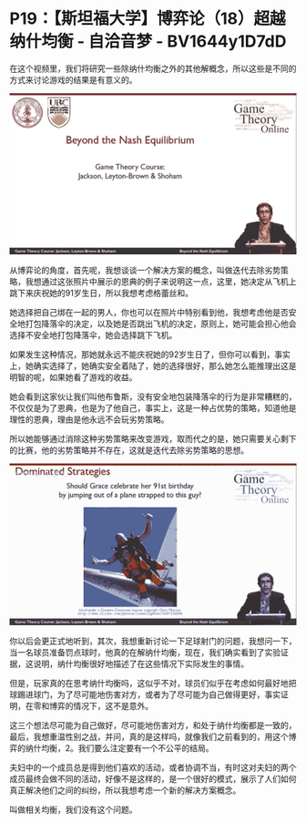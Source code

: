 # P19：【斯坦福大学】博弈论（18）超越纳什均衡 - 自洽音梦 - BV1644y1D7dD

在这个视频里，我们将研究一些除纳什均衡之外的其他解概念，所以这些是不同的方式来讨论游戏的结果是有意义的。



![](img/761532b6de4b6c2da77fcdcfbbd2883b_1.png)

从博弈论的角度，首先呢，我想谈谈一个解决方案的概念，叫做迭代去除劣势策略，我想通过这张照片中展示的恩典的例子来说明这一点，这里，她决定从飞机上跳下来庆祝她的91岁生日，所以我想考虑格蕾丝和。

她选择把自己绑在一起的男人，你也可以在照片中特别看到他，我想考虑他是否安全地打包降落伞的决定，以及她是否跳出飞机的决定，原则上，她可能会担心他会选择不安全地打包降落伞，她会选择跳下飞机。

如果发生这种情况，那她就永远不能庆祝她的92岁生日了，但你可以看到，事实上，她确实选择了，她确实安全着陆了，她的选择很好，那么她怎么能推理出这是明智的呢，如果她看了游戏的收益。

她会看到这家伙让我们叫他布鲁斯，没有安全地包装降落伞的行为是非常糟糕的，不仅仅是为了恩典，也是为了他自己，事实上，这是一种占优势的策略，知道他是理性的恩典，理由是他永远不会玩劣势策略。

所以她能够通过消除这种劣势策略来改变游戏，取而代之的是，她只需要关心剩下的比赛，他的劣势策略并不存在，这就是迭代去除劣势策略的思想。



![](img/761532b6de4b6c2da77fcdcfbbd2883b_3.png)

你以后会更正式地听到，其次，我想重新讨论一下足球射门的问题，我想问一下，当一名球员准备罚点球时，他真的在解纳什均衡，现在，我们确实看到了实验证据，这说明，纳什均衡很好地描述了在这些情况下实际发生的事情。

但是，玩家真的在思考纳什均衡吗，这似乎不对，球员们似乎在考虑如何最好地把球踢进球门，为了尽可能地伤害对方，或者为了尽可能为自己做得更好，事实证明，在零和博弈的情况下，这不是意外。

这三个想法尽可能为自己做好，尽可能地伤害对方，和处于纳什均衡都是一致的，最后，我想重温性别之战，并问，真的是这样吗，就像我们之前看到的，用这个博弈的纳什均衡，2。我们要么注定要有一个不公平的结局。

夫妇中的一个成员总是得到他们喜欢的活动，或者协调不当，有时这对夫妇的两个成员最终会做不同的活动，好像不是这样的，是一个很好的模式，展示了人们如何真正解决他们之间的纠纷，所以我想考虑一个新的解决方案概念。

叫做相关均衡，我们没有这个问题。
